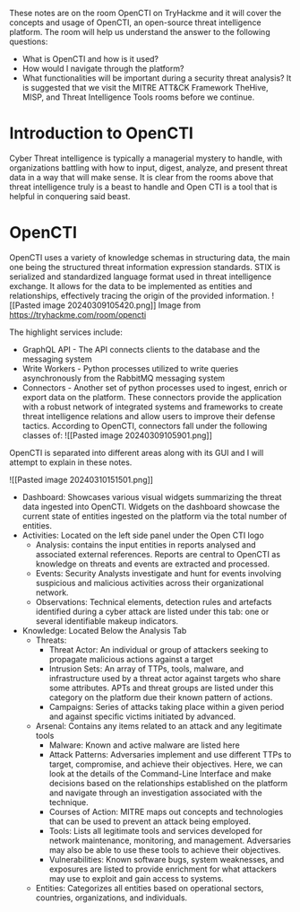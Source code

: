 These notes are on the room OpenCTI on TryHackme and it will cover the concepts and usage of OpenCTI, an open-source threat intelligence platform. The room will help us understand the answer to the following questions:
- What is OpenCTI and how is it used?
- How would I navigate through the platform?
- What functionalities will be important during a security threat analysis?
It is suggested that we visit the MITRE ATT&CK Framework TheHive, MISP, and Threat Intelligence Tools rooms before we continue.

# Introduction to OpenCTI

Cyber Threat intelligence is typically a managerial mystery to handle, with organizations battling with how to input, digest, analyze, and present threat data in a way that will make sense. It is clear from the rooms above that threat intelligence truly is a beast to handle and Open CTI is a tool that is helpful in conquering said beast. 

# OpenCTI 

OpenCTI uses a variety of knowledge schemas in structuring data, the main one being the structured threat information expression standards. STIX is serialized and standardized language format used in threat intelligence exchange. It allows for the data to be implemented as entities and relationships, effectively tracing the origin of the provided information.
![[Pasted image 20240309105420.png]]
Image from https://tryhackme.com/room/opencti

The highlight services include:
- GraphQL API - The API connects clients to the database and the messaging system
- Write Workers - Python processes utilized to write queries asynchronously from the RabbitMQ messaging system
- Connectors - Another set of python processes used to ingest, enrich or export data on the platform. These connectors provide the application with a robust network of integrated systems and frameworks to create threat intelligence relations and allow users to improve their defense tactics. 
According to OpenCTI, connectors fall under the following classes of:
![[Pasted image 20240309105901.png]]

OpenCTI is separated into different areas along with its GUI and I will attempt to explain in these notes.

![[Pasted image 20240310151501.png]]

- Dashboard:  Showcases various visual widgets summarizing the threat data ingested into OpenCTI. Widgets on the dashboard showcase the current state of entities ingested on the platform via the total number of entities.
- Activities: Located on the left side panel under the Open CTI logo
	- Analysis: contains the input entities in reports analysed and associated external references. Reports are central to OpenCTI as knowledge on threats and events are extracted and processed.
	- Events: Security Analysts investigate and hunt for events involving suspicious and malicious activities across their organizational network.
	- Observations: Technical elements, detection rules and artefacts identified during a cyber attack are listed under this tab: one or several identifiable makeup indicators.
- Knowledge: Located Below the Analysis Tab
	- Threats: 
		- Threat Actor: An individual or group of attackers seeking to propagate malicious actions against a target
		- Intrusion Sets: An array of TTPs, tools, malware, and infrastructure used by a threat actor against targets who share some attributes. APTs and threat groups are listed under this category on the platform due their known pattern of actions.
		- Campaigns: Series of attacks taking place within a given period and against specific victims initiated by advanced. 
	- Arsenal: Contains any items related to an attack and any legitimate tools 
		- Malware: Known and active malware are listed here
		- Attack Patterns: Adversaries implement and use different TTPs to target, compromise, and achieve their objectives. Here, we can look at the details of the Command-Line Interface and make decisions based on the relationships established on the platform and navigate through an investigation associated with the technique.
		- Courses of Action: MITRE maps out  concepts and technologies that can be used to prevent an attack being employed.
		- Tools: Lists all legitimate tools and services developed for network maintenance, monitoring, and management. Adversaries may also be able to use these tools to achieve their objectives.
		- Vulnerabilities: Known software bugs, system weaknesses, and exposures are listed to provide enrichment for what attackers may use to exploit and gain access to systems. 
	-  Entities: Categorizes all entities based on operational sectors, countries, organizations, and individuals. 
	